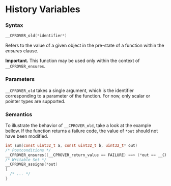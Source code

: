 # History Variables

### Syntax

```c
__CPROVER_old(*identifier*)
```

Refers to the value of a given object in the pre-state of a function within the
_ensures_ clause.

**Important.** This function may be used only within the context of `__CPROVER_ensures`.

### Parameters

`__CPROVER_old` takes a single argument, which is the identifier corresponding to
a parameter of the function. For now, only scalar or pointer types are supported.

### Semantics

To illustrate the behavior of `__CPROVER_old`, take a look at the example
bellow.  If the function returns a failure code, the value of `*out` should not
have been modified.

```c
int sum(const uint32_t a, const uint32_t b, uint32_t* out)
/* Postconditions */
__CPROVER_ensures((__CPROVER_return_value == FAILURE) ==> (*out == __CPROVER_old(*out)))
/* Writable Set */
__CPROVER_assigns(*out)
{
  /* ... */
}
```
